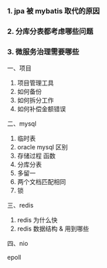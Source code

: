 ### 1. jpa 被 mybatis 取代的原因


### 2. 分库分表都考虑哪些问题


### 3. 微服务治理需要哪些

一、项目
1. 项目管理工具
2. 如何备份
3. 如何拆分工作
4. 如何补偿金额错误

二、mysql
1. 临时表
2. oracle mysql 区别
3. 存储过程  函数
4. 分库分表
5. 多留一
6. 两个文档匹配相同
7. 锁

三、redis
1. redis 为什么快
2. redis 数据结构 & 用到哪些

四、nio

epoll